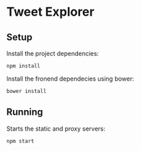 # Tweet Explorer

## Setup

Install the project dependencies:

`npm install`

Install the fronend dependecies using bower:

`bower install`

## Running

Starts the static and proxy servers:

`npm start`

